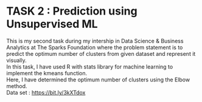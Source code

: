 # TASK 2 : Prediction using Unsupervised ML
This is my second task during my intership in Data Science & Business Analytics at The Sparks Foundation where the problem statement is to predict the optimum number of clusters from given dataset and represent it visually.<br>
In this task, I have used R with stats library for machine learning to implement the kmeans function. <br>
Here, I have determined the optimum number of clusters using the Elbow method.<br>
Data set : https://bit.ly/3kXTdox
